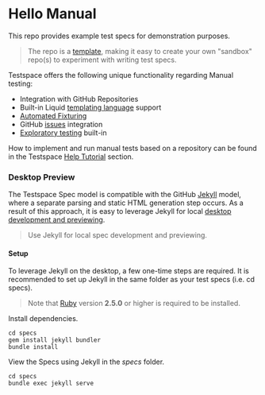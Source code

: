 # Hello Manual
This repo provides example test specs for demonstration purposes. 

> The repo is a [template](https://docs.github.com/en/github/creating-cloning-and-archiving-repositories/creating-a-repository-on-github/creating-a-repository-from-a-template), making it easy to create your own "sandbox" repo(s) to experiment with writing test specs.

Testspace offers the following unique functionality regarding Manual testing:

- Integration with GitHub Repositories
- Built-in Liquid [templating language](https://help.testspace.com/manual/implementation-spec#template-language) support
- [Automated Fixturing](https://help.testspace.com/manual/implementation-spec#automated-fixtures)
- GitHub [issues](https://help.testspace.com/manual/execution-session#issues) integration
- [Exploratory testing](https://help.testspace.com/manual/execution-session#exploratory) built-in


How to implement and run manual tests based on a repository can be found in the Testspace [Help Tutorial](https://help.testspace.com/tutorial/setup) section.

### Desktop Preview
The Testspace Spec model is compatible with the GitHub [Jekyll](https://jekyllrb.com/) model, where a separate parsing and static HTML generation step occurs. As a result of this approach, it is easy to leverage Jekyll for local [desktop development and previewing](https://help.testspace.com/manual/desktop-preview).

> Use Jekyll for local spec development and previewing.


#### Setup
To leverage Jekyll on the desktop, a few one-time steps are required. It is recommended to set up Jekyll in the same folder as your test specs (i.e. cd specs).

> Note that [Ruby](https://www.ruby-lang.org/en/downloads/) version **2.5.0** or higher is required to be installed.

Install dependencies.

```
cd specs
gem install jekyll bundler
bundle install
```

View the Specs using Jekyll in the *specs* folder.

```
cd specs
bundle exec jekyll serve 
```
